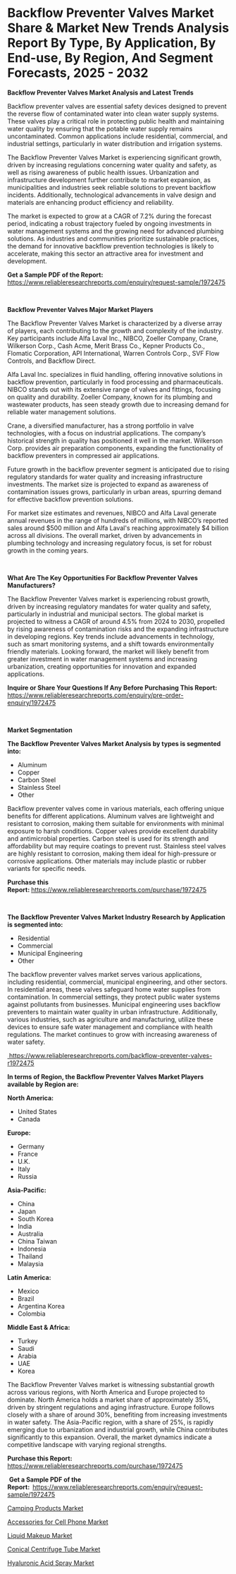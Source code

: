 <p><h1>Backflow Preventer Valves Market Share & Market New Trends Analysis Report By Type, By Application, By End-use, By Region, And Segment Forecasts, 2025 - 2032</h1></p><p><strong>Backflow Preventer Valves Market Analysis and Latest Trends</strong></p>
<p><p>Backflow preventer valves are essential safety devices designed to prevent the reverse flow of contaminated water into clean water supply systems. These valves play a critical role in protecting public health and maintaining water quality by ensuring that the potable water supply remains uncontaminated. Common applications include residential, commercial, and industrial settings, particularly in water distribution and irrigation systems.</p><p>The Backflow Preventer Valves Market is experiencing significant growth, driven by increasing regulations concerning water quality and safety, as well as rising awareness of public health issues. Urbanization and infrastructure development further contribute to market expansion, as municipalities and industries seek reliable solutions to prevent backflow incidents. Additionally, technological advancements in valve design and materials are enhancing product efficiency and reliability.</p><p>The market is expected to grow at a CAGR of 7.2% during the forecast period, indicating a robust trajectory fueled by ongoing investments in water management systems and the growing need for advanced plumbing solutions. As industries and communities prioritize sustainable practices, the demand for innovative backflow prevention technologies is likely to accelerate, making this sector an attractive area for investment and development.</p></p>
<p><strong>Get a Sample PDF of the Report:&nbsp;</strong> <a href="https://www.reliableresearchreports.com/enquiry/request-sample/1972475?utm_campaign=8&utm_medium=2&utm_source=Github&utm_content=ia&utm_term=08022025&utm_id=backflow-preventer-valves">https://www.reliableresearchreports.com/enquiry/request-sample/1972475</a></p>
<p>&nbsp;</p>
<p><strong>Backflow Preventer Valves Major Market Players</strong></p>
<p><p>The Backflow Preventer Valves Market is characterized by a diverse array of players, each contributing to the growth and complexity of the industry. Key participants include Alfa Laval Inc., NIBCO, Zoeller Company, Crane, Wilkerson Corp., Cash Acme, Merit Brass Co., Kepner Products Co., Flomatic Corporation, API International, Warren Controls Corp., SVF Flow Controls, and Backflow Direct.</p><p>Alfa Laval Inc. specializes in fluid handling, offering innovative solutions in backflow prevention, particularly in food processing and pharmaceuticals. NIBCO stands out with its extensive range of valves and fittings, focusing on quality and durability. Zoeller Company, known for its plumbing and wastewater products, has seen steady growth due to increasing demand for reliable water management solutions.</p><p>Crane, a diversified manufacturer, has a strong portfolio in valve technologies, with a focus on industrial applications. The company’s historical strength in quality has positioned it well in the market. Wilkerson Corp. provides air preparation components, expanding the functionality of backflow preventers in compressed air applications.</p><p>Future growth in the backflow preventer segment is anticipated due to rising regulatory standards for water quality and increasing infrastructure investments. The market size is projected to expand as awareness of contamination issues grows, particularly in urban areas, spurring demand for effective backflow prevention solutions.</p><p>For market size estimates and revenues, NIBCO and Alfa Laval generate annual revenues in the range of hundreds of millions, with NIBCO’s reported sales around $500 million and Alfa Laval's reaching approximately $4 billion across all divisions. The overall market, driven by advancements in plumbing technology and increasing regulatory focus, is set for robust growth in the coming years.</p></p>
<p>&nbsp;</p>
<p><strong>What Are The Key Opportunities For Backflow Preventer Valves Manufacturers?</strong></p>
<p><p>The Backflow Preventer Valves market is experiencing robust growth, driven by increasing regulatory mandates for water quality and safety, particularly in industrial and municipal sectors. The global market is projected to witness a CAGR of around 4.5% from 2024 to 2030, propelled by rising awareness of contamination risks and the expanding infrastructure in developing regions. Key trends include advancements in technology, such as smart monitoring systems, and a shift towards environmentally friendly materials. Looking forward, the market will likely benefit from greater investment in water management systems and increasing urbanization, creating opportunities for innovation and expanded applications.</p></p>
<p><strong>Inquire or Share Your Questions If Any Before Purchasing This Report:</strong> <a href="https://www.reliableresearchreports.com/enquiry/pre-order-enquiry/1972475?utm_campaign=8&utm_medium=2&utm_source=Github&utm_content=ia&utm_term=08022025&utm_id=backflow-preventer-valves">https://www.reliableresearchreports.com/enquiry/pre-order-enquiry/1972475</a></p>
<p>&nbsp;</p>
<p><strong>Market Segmentation</strong></p>
<p><strong>The Backflow Preventer Valves Market Analysis by types is segmented into:</strong></p>
<p><ul><li>Aluminum</li><li>Copper</li><li>Carbon Steel</li><li>Stainless Steel</li><li>Other</li></ul></p>
<p><p>Backflow preventer valves come in various materials, each offering unique benefits for different applications. Aluminum valves are lightweight and resistant to corrosion, making them suitable for environments with minimal exposure to harsh conditions. Copper valves provide excellent durability and antimicrobial properties. Carbon steel is used for its strength and affordability but may require coatings to prevent rust. Stainless steel valves are highly resistant to corrosion, making them ideal for high-pressure or corrosive applications. Other materials may include plastic or rubber variants for specific needs.</p></p>
<p><strong>Purchase this Report:&nbsp;</strong><a href="https://www.reliableresearchreports.com/purchase/1972475?utm_campaign=8&utm_medium=2&utm_source=Github&utm_content=ia&utm_term=08022025&utm_id=backflow-preventer-valves">https://www.reliableresearchreports.com/purchase/1972475</a></p>
<p>&nbsp;</p>
<p><strong>The Backflow Preventer Valves Market Industry Research by Application is segmented into:</strong></p>
<p><ul><li>Residential</li><li>Commercial</li><li>Municipal Engineering</li><li>Other</li></ul></p>
<p><p>The backflow preventer valves market serves various applications, including residential, commercial, municipal engineering, and other sectors. In residential areas, these valves safeguard home water supplies from contamination. In commercial settings, they protect public water systems against pollutants from businesses. Municipal engineering uses backflow preventers to maintain water quality in urban infrastructure. Additionally, various industries, such as agriculture and manufacturing, utilize these devices to ensure safe water management and compliance with health regulations. The market continues to grow with increasing awareness of water safety.</p></p>
<p><a href="https://www.reliableresearchreports.com/backflow-preventer-valves-r1972475?utm_campaign=8&utm_medium=2&utm_source=Github&utm_content=ia&utm_term=08022025&utm_id=backflow-preventer-valves">&nbsp;https://www.reliableresearchreports.com/backflow-preventer-valves-r1972475</a></p>
<p><strong>In terms of Region, the Backflow Preventer Valves Market Players available by Region are:</strong></p>
<p>
    <p> <strong> North America: </strong>
        <ul>
            <li>United States</li>
            <li>Canada</li>
        </ul>
        </p> 
    <p> <strong> Europe: </strong>
        <ul>
            <li>Germany</li>
            <li>France</li>
            <li>U.K.</li>
            <li>Italy</li>
            <li>Russia</li>
        </ul>
        </p> 
    <p> <strong> Asia-Pacific: </strong>
        <ul>
            <li>China</li>
            <li>Japan</li>
            <li>South Korea</li>
            <li>India</li>
            <li>Australia</li>
            <li>China Taiwan</li>
            <li>Indonesia</li>
            <li>Thailand</li>
            <li>Malaysia</li>
        </ul>
        </p> 
    <p> <strong> Latin America: </strong>
        <ul>
            <li>Mexico</li>
            <li>Brazil</li>
            <li>Argentina Korea</li>
            <li>Colombia</li>
        </ul>
        </p> 
    <p> <strong> Middle East & Africa: </strong>
        <ul>
            <li>Turkey</li>
            <li>Saudi</li>
            <li>Arabia</li>
            <li>UAE</li>
            <li>Korea</li>
        </ul>
    </p>
    </p>
<p><p>The Backflow Preventer Valves market is witnessing substantial growth across various regions, with North America and Europe projected to dominate. North America holds a market share of approximately 35%, driven by stringent regulations and aging infrastructure. Europe follows closely with a share of around 30%, benefiting from increasing investments in water safety. The Asia-Pacific region, with a share of 25%, is rapidly emerging due to urbanization and industrial growth, while China contributes significantly to this expansion. Overall, the market dynamics indicate a competitive landscape with varying regional strengths.</p></p>
<p><strong>Purchase this Report: </strong><a href="https://www.reliableresearchreports.com/purchase/1972475?utm_campaign=8&utm_medium=2&utm_source=Github&utm_content=ia&utm_term=08022025&utm_id=backflow-preventer-valves">https://www.reliableresearchreports.com/purchase/1972475</a></p>
<p>&nbsp;<strong>Get a Sample PDF of the Report:&nbsp;&nbsp;</strong><a href="https://www.reliableresearchreports.com/enquiry/request-sample/1972475?utm_campaign=8&utm_medium=2&utm_source=Github&utm_content=ia&utm_term=08022025&utm_id=backflow-preventer-valves">https://www.reliableresearchreports.com/enquiry/request-sample/1972475</a></p>
<p><strong></strong></p>
<p><p><a href="https://github.com/ezahdyre/Market-Research-Report-List-1/blob/main/camping-products-market.md?utm_campaign=8&utm_medium=2&utm_source=Github&utm_content=ia&utm_term=08022025&utm_id=backflow-preventer-valves">Camping Products Market</a></p><p><a href="https://github.com/tshumaalzlam0/Market-Research-Report-List-1/blob/main/accessories-for-cell-phone-market.md?utm_campaign=8&utm_medium=2&utm_source=Github&utm_content=ia&utm_term=08022025&utm_id=backflow-preventer-valves">Accessories for Cell Phone Market</a></p><p><a href="https://github.com/verikaahova/Market-Research-Report-List-1/blob/main/liquid-makeup-market.md?utm_campaign=8&utm_medium=2&utm_source=Github&utm_content=ia&utm_term=08022025&utm_id=backflow-preventer-valves">Liquid Makeup Market</a></p><p><a href="https://github.com/kaqiewan/Market-Research-Report-List-1/blob/main/conical-centrifuge-tube-market.md?utm_campaign=8&utm_medium=2&utm_source=Github&utm_content=ia&utm_term=08022025&utm_id=backflow-preventer-valves">Conical Centrifuge Tube Market</a></p><p><a href="https://github.com/dingharhouma/Market-Research-Report-List-1/blob/main/hyaluronic-acid-spray-market.md?utm_campaign=8&utm_medium=2&utm_source=Github&utm_content=ia&utm_term=08022025&utm_id=backflow-preventer-valves">Hyaluronic Acid Spray Market</a></p></p>